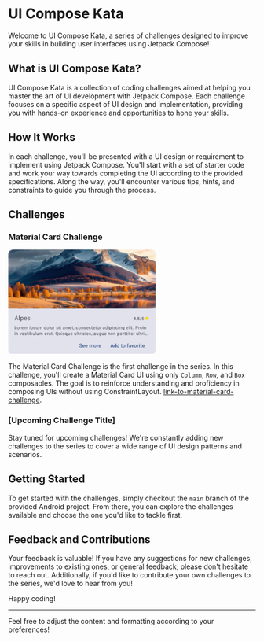 # UI Compose Kata

Welcome to UI Compose Kata, a series of challenges designed to improve your skills in building user interfaces using Jetpack Compose!

## What is UI Compose Kata?

UI Compose Kata is a collection of coding challenges aimed at helping you master the art of UI development with Jetpack Compose. Each challenge focuses on a specific aspect of UI design and implementation, providing you with hands-on experience and opportunities to hone your skills.

## How It Works

In each challenge, you'll be presented with a UI design or requirement to implement using Jetpack Compose. You'll start with a set of starter code and work your way towards completing the UI according to the provided specifications. Along the way, you'll encounter various tips, hints, and constraints to guide you through the process.

## Challenges

### Material Card Challenge

<img src="app/src/main/res/drawable/final_card.png" width="300" />

The Material Card Challenge is the first challenge in the series. In this challenge, you'll create a Material Card UI using only `Column`, `Row`, and `Box` composables. The goal is to reinforce understanding and proficiency in composing UIs without using ConstraintLayout. [link-to-material-card-challenge](https://github.com/Xsims/UI_Compose_Kata/tree/challenges/level-3/material-card).

### [Upcoming Challenge Title]

Stay tuned for upcoming challenges! We're constantly adding new challenges to the series to cover a wide range of UI design patterns and scenarios.

## Getting Started

To get started with the challenges, simply checkout the `main` branch of the provided Android project. From there, you can explore the challenges available and choose the one you'd like to tackle first.

## Feedback and Contributions

Your feedback is valuable! If you have any suggestions for new challenges, improvements to existing ones, or general feedback, please don't hesitate to reach out. Additionally, if you'd like to contribute your own challenges to the series, we'd love to hear from you!

Happy coding!

---

Feel free to adjust the content and formatting according to your preferences!
